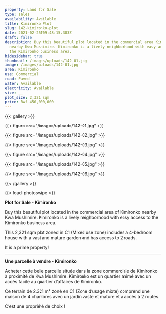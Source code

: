 ```yaml
---
property: Land for Sale
type: sales
availability: Available
title: Kimironko Plot
slug: 142-kimironko-plot
date: 2021-02-25T09:48:15.383Z
draft: false
description: Buy this beautiful plot located in the commercial area Kimironko
  nearby Kwa Mushimire. Kimironko is a lively neighborhood with easy access to
  the Kimironko business area.
hidesidebar: true
thumbnail: /images/uploads/142-01.jpg
image: /images/uploads/142-01.jpg
area: Kimironko
use: Commercial
road: Paved
water: Available
electricity: Available
size: __
plot_size: 2,321 sqm
price: Rwf 450,000,000
---
```

{{< gallery >}}

{{< figure src="/images/uploads/142-01.jpg" >}}

{{< figure src="/images/uploads/142-02.jpg" >}}

{{< figure src="/images/uploads/142-03.jpg" >}}

{{< figure src="/images/uploads/142-04.jpg" >}}

{{< figure src="/images/uploads/142-05.jpg" >}}

{{< figure src="/images/uploads/142-06.jpg" >}}

{{< /gallery >}}

{{< load-photoswipe >}}

**Plot for Sale - Kimironko**

Buy this beautiful plot located in the commercial area of Kimironko nearby Kwa Mushimire. Kimironko is a lively neighborhood with easy access to the Kimironko business area.

This 2,321 sqm plot zoned in C1 (Mixed use zone) includes a 4-bedroom house with a vast and mature garden and has access to 2 roads.

It is a prime property!

- - -

**Une parcelle à vendre - Kimironko**

Acheter cette belle parcelle située dans la zone commerciale de Kimironko à proximité de Kwa Mushimire. Kimironko est un quartier animé avec un accès facile au quartier d’affaires de Kimironko.

Ce terrain de 2.321 m² zoné en C1 (Zone d’usage mixte) comprend une maison de 4 chambres avec un jardin vaste et mature et a accès à 2 routes.

C’est une propriété de choix !